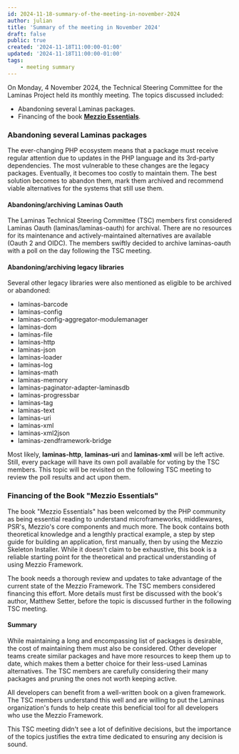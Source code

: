 ```yaml
---
id: 2024-11-18-summary-of-the-meeting-in-november-2024
author: julian
title: 'Summary of the meeting in November 2024'
draft: false
public: true
created: '2024-11-18T11:00:00-01:00'
updated: '2024-11-18T11:00:00-01:00'
tags:
    - meeting summary
---
```


On Monday, 4 November 2024, the Technical Steering Committee for the Laminas Project held its monthly meeting. The topics discussed included:

- Abandoning several Laminas packages.
- Financing of the book [**Mezzio Essentials**](https://mezzioessentials.com/).

<!--- EXTENDED -->
### Abandoning several Laminas packages

The ever-changing PHP ecosystem means that a package must receive regular attention due to updates in the PHP language and its 3rd-party dependencies.
The most vulnerable to these changes are the legacy packages.
Eventually, it becomes too costly to maintain them.
The best solution becomes to abandon them, mark them archived and recommend viable alternatives for the systems that still use them.

#### Abandoning/archiving Laminas Oauth

The Laminas Technical Steering Committee (TSC) members first considered Laminas Oauth (laminas/laminas-oauth) for archival.
There are no resources for its maintenance and actively-maintained alternatives are available (Oauth 2 and OIDC).
The members swiftly decided to archive laminas-oauth with a poll on the day following the TSC meeting.

#### Abandoning/archiving legacy libraries

Several other legacy libraries were also mentioned as eligible to be archived or abandoned:

- laminas-barcode
- laminas-config
- laminas-config-aggregator-modulemanager
- laminas-dom
- laminas-file
- laminas-http
- laminas-json
- laminas-loader
- laminas-log
- laminas-math
- laminas-memory
- laminas-paginator-adapter-laminasdb
- laminas-progressbar
- laminas-tag
- laminas-text
- laminas-uri
- laminas-xml
- laminas-xml2json
- laminas-zendframework-bridge

Most likely, **laminas-http**, **laminas-uri** and **laminas-xml** will be left active.
Still, every package will have its own poll available for voting by the TSC members.
This topic will be revisited on the following TSC meeting to review the poll results and act upon them.

### Financing of the Book "Mezzio Essentials"

The book "Mezzio Essentials" has been welcomed by the PHP community as being essential reading to understand microframeworks, middlewares, PSR's, Mezzio's core components and much more.
The book contains both theoretical knowledge and a lengthly practical example, a step by step guide for building an application, first manually, then by using the Mezzio Skeleton Installer.
While it doesn't claim to be exhaustive, this book is a reliable starting point for the theoretical and practical understanding of using Mezzio Framework.

The book needs a thorough review and updates to take advantage of the current state of the Mezzio Framework.
The TSC members considered financing this effort.
More details must first be discussed with the book's author, Matthew Setter, before the topic is discussed further in the following TSC meeting.

#### Summary

While maintaining a long and encompassing list of packages is desirable, the cost of maintaining them must also be considered.
Other developer teams create similar packages and have more resources to keep them up to date, which makes them a better choice for their less-used Laminas alternatives.
The TSC members are carefully considering their many packages and pruning the ones not worth keeping active.

All developers can benefit from a well-written book on a given framework.
The TSC members understand this well and are willing to put the Laminas organization's funds to help create this beneficial tool for all developers who use the Mezzio Framework.

This TSC meeting didn't see a lot of definitive decisions, but the importance of the topics justifies the extra time dedicated to ensuring any decision is sound.
